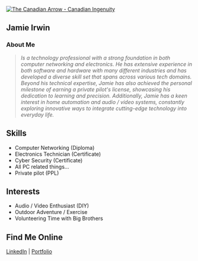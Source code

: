 
[![The Canadian Arrow - Canadian Ingenuity](https://private-user-images.githubusercontent.com/185218135/381352966-2b7e9222-2e6f-4ddb-8c4d-8458fd05a0ca.jpg?jwt=eyJhbGciOiJIUzI1NiIsInR5cCI6IkpXVCJ9.eyJpc3MiOiJnaXRodWIuY29tIiwiYXVkIjoicmF3LmdpdGh1YnVzZXJjb250ZW50LmNvbSIsImtleSI6ImtleTUiLCJleHAiOjE3MzAyNTE0OTAsIm5iZiI6MTczMDI1MTE5MCwicGF0aCI6Ii8xODUyMTgxMzUvMzgxMzUyOTY2LTJiN2U5MjIyLTJlNmYtNGRkYi04YzRkLTg0NThmZDA1YTBjYS5qcGc_WC1BbXotQWxnb3JpdGhtPUFXUzQtSE1BQy1TSEEyNTYmWC1BbXotQ3JlZGVudGlhbD1BS0lBVkNPRFlMU0E1M1BRSzRaQSUyRjIwMjQxMDMwJTJGdXMtZWFzdC0xJTJGczMlMkZhd3M0X3JlcXVlc3QmWC1BbXotRGF0ZT0yMDI0MTAzMFQwMTE5NTBaJlgtQW16LUV4cGlyZXM9MzAwJlgtQW16LVNpZ25hdHVyZT03NjJhNzEzMGNhNmY5ZDhhYjRmNDgzNTUyNzc3NTZhNTRiNDhiZWU3M2NmODljNjZjNjA2ZDI2NjJhMGZmNDdlJlgtQW16LVNpZ25lZEhlYWRlcnM9aG9zdCJ9.cyHUCWH1yAbNZYAYvOvMRNCqg5K0FkNV7iQWghzoEOQ)](htt.readersdigest.ca/travel/canada/avro-arrow/)



## Jamie Irwin

### About Me
> *Is a technology professional with a strong foundation in both computer networking and electronics. He has extensive experience in both software and hardware with many different industries and has developed a diverse skill set that spans across various tech domains. Beyond his technical expertise, Jamie has also achieved the personal milestone of earning a private pilot's license, showcasing his dedication to learning and precision. Additionally, Jamie has a keen interest in home automation and audio / video systems, constantly exploring innovative ways to integrate cutting-edge technology into everyday life.*


## Skills
- Computer Networking (Diploma)
- Electronics Technician (Certificate)
- Cyber Security (Certificate)
- All PC related things...
- Private pilot (PPL)


## Interests
- Audio / Video Enthusiast (DIY)
- Outdoor Adventure / Exercise
- Volunteering Time with Big Brothers

## Find Me Online
[LinkedIn](https://www.linkedin.com/in/jamie-i-92b59a42/) | [Portfolio](https://your-portfolio.com)


